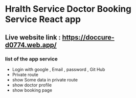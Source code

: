 # Hralth Service Doctor Booking Service React app 

## Live website link : https://doccure-d0774.web.app/


### list of the app service 

- Login with google , Email , password , Git Hub 
- Private route 
- show Some data in private route 
- show doctor profile 
- show booking page 
